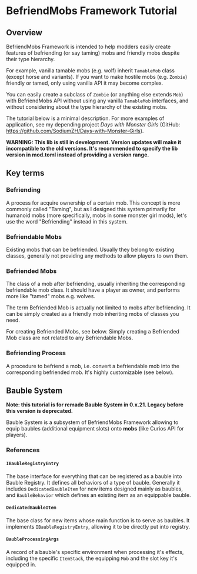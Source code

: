 # BefriendMobs Framework Tutorial

## Overview

BefriendMobs Framework is intended to help modders easily create features of befriending (or say taming) mobs and friendly mobs despite their type hierarchy.

For example, vanilla tamable mobs (e.g. wolf) inherit `TamableMob` class (except horse and variants). If you want to make hostile mobs (e.g. `Zombie`) friendly or tamed, only using vanilla API it may become complex. 

You can easily create a subclass of `Zombie` (or anything else extends `Mob`) with BefriendMobs API without using any vanilla `TamableMob` interfaces, and without considering about the type hierarchy of the existing mobs.

The tutorial below is a minimal description. For more examples of application, see my depending project *Days with Monster Girls* (GitHub: https://github.com/SodiumZH/Days-with-Monster-Girls).

**WARNING: This lib is still in development. Version updates will make it incompatible to the old versions. It's recommended to specify the lib version in mod.toml instead of providing a version range.** 

## Key terms

### Befriending

A process for acquire ownership of a certain mob. This concept is more commonly called "Taming", but as I designed this system primarily for humanoid mobs (more specifically, mobs in some monster girl mods), let's use the word "Befriending" instead in this system.

### Befriendable Mobs

Existing mobs that can be befriended. Usually they belong to existing classes, generally not providing any methods to allow players to own them.

### Befriended Mobs

The class of a mob after befriending, usually inheriting the corresponding befriendable mob class. It should have a player as owner, and performs more like "tamed" mobs e.g. wolves.

The term Befriended Mob is actually not limited to mobs after befriending. It can be simply created as a friendly mob inheriting mobs of classes you need.

For creating Befriended Mobs, see below. Simply creating a Befriended Mob class are not related to any Befriendable Mobs.

### Befriending Process

A procedure to befriend a mob, i.e. convert a befriendable mob into the corresponding befriended mob. It's highly customizable (see below).



## Bauble System

**Note: this tutorial is for remade Bauble System in 0.x.21. Legacy before this version is deprecated.**

Bauble System is a subsystem of BefriendMobs Framework allowing to equip baubles (additional equipment slots) onto **mobs** (like Curios API for players).

### References

#### `IBaubleRegistryEntry`

The base interface for everything that can be registered as a bauble into Bauble Registry. It defines all behaviors of a type of bauble. Generally it includes `DedicatedBaubleItem` for new items designed mainly as baubles, and `BaubleBehavior` which defines an existing item as an equippable bauble.

#### `DedicatedBaubleItem`

The base class for new items whose main function is to serve as baubles. It implements `IBaubleRegistryEntry`, allowing it to be directly put into registry.

#### `BaubleProcessingArgs`

A record of a bauble's specific environment when processing it's effects, including the specific `ItemStack`, the equipping `Mob` and the slot key it's equipped in.